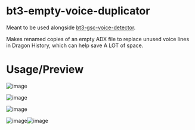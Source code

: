 # bt3-empty-voice-duplicator
Meant to be used alongside [bt3-gsc-voice-detector](https://github.com/ViveTheModder/bt3-gsc-voice-detector). 

Makes renamed copies of an empty ADX file to replace unused voice lines in Dragon History, which can help save A LOT of space.

# Usage/Preview
![image](https://github.com/user-attachments/assets/ea4d31a8-4e10-4600-a35e-c1c966d77d7c)

![image](https://github.com/user-attachments/assets/b73a882b-86a1-4874-833e-3e830d189cae)

![image](https://github.com/user-attachments/assets/735bbf50-af34-47cf-9c89-9589aad74896)

![image](https://github.com/user-attachments/assets/86d8974b-ee44-4e53-82bd-3dfd87fdc846)![image](https://github.com/user-attachments/assets/8898a453-8c5c-4286-b4ad-4622e3729fe2)
